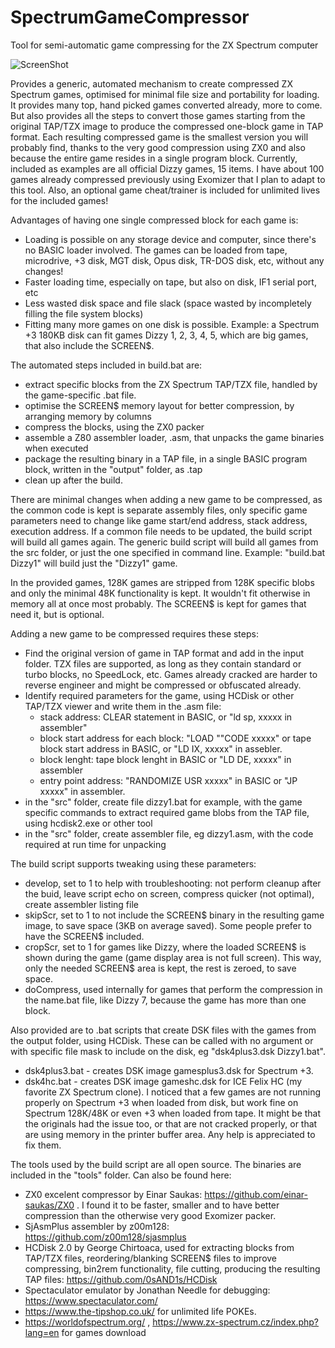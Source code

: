 # SpectrumGameCompressor
Tool for semi-automatic game compressing for the ZX Spectrum computer

![ScreenShot](https://raw.githubusercontent.com/0sAND1s/SpectrumGameCompressor/main/SpectrumGameCompressor1.png)

Provides a generic, automated mechanism to create compressed ZX Spectrum games, optimised for minimal file size and portability for loading.
It provides many top, hand picked games converted already, more to come. But also provides all the steps to convert those games starting from the original TAP/TZX image to produce the compressed one-block game in TAP format.
Each resulting compressed game is the smallest version you will probably find, thanks to the very good compression using ZX0 and also because the entire game resides in a single program block.
Currently, included as examples are all official Dizzy games, 15 items. I have about 100 games already compressed previously using Exomizer that I plan to adapt to this tool.
Also, an optional game cheat/trainer is included for unlimited lives for the included games!

Advantages of having one single compressed block for each game is:
- Loading is possible on any storage device and computer, since there's no BASIC loader involved. The games can be loaded from tape, microdrive, +3 disk, MGT disk, Opus disk, TR-DOS disk, etc, without any changes!
- Faster loading time, especially on tape, but also on disk, IF1 serial port, etc
- Less wasted disk space and file slack (space wasted by incompletely filling the file system blocks)
- Fitting many more games on one disk is possible. Example: a Spectrum +3 180KB disk can fit games Dizzy 1, 2, 3, 4, 5, which are big games, that also include the SCREEN$.

The automated steps included in build.bat are:
- extract specific blocks from the ZX Spectrum TAP/TZX file, handled by the game-specific <name>.bat file.
- optimise the SCREEN$ memory layout for better compression, by arranging memory by columns
- compress the blocks, using the ZX0 packer
- assemble a Z80 assembler loader, <name>.asm, that unpacks the game binaries when executed
- package the resulting binary in a TAP file, in a single BASIC program block, written in the "output" folder, as <name>.tap
- clean up after the build.

There are minimal changes when adding a new game to be compressed, as the common code is kept is separate assembly files, only specific game parameters need to change like game start/end address, stack address, execution address.
If a common file needs to be updated, the build script will build all games again.
The generic build script will build all games from the src folder, or just the one specified in command line. Example: "build.bat Dizzy1" will build just the "Dizzy1" game.

In the provided games, 128K games are stripped from 128K specific blobs and only the minimal 48K functionality is kept. It wouldn't fit otherwise in memory all at once most probably.
The SCREEN$ is kept for games that need it, but is optional.

Adding a new game to be compressed requires these steps:
- Find the original version of game in TAP format and add in the input folder. TZX files are supported, as long as they contain standard or turbo blocks, no SpeedLock, etc. Games already cracked are harder to reverse engineer and might be compressed or obfuscated already.
- Identify required parameters for the game, using HCDisk or other TAP/TZX viewer and write them in the .asm file: 
	- stack address: CLEAR statement in BASIC, or "ld sp, xxxxx in assembler"
	- block start address for each block: "LOAD ""CODE xxxxx" or tape block start address in BASIC, or "LD IX, xxxxx" in assebler.
	- block lenght: tape block lenght in BASIC or "LD DE, xxxxx" in assembler
	- entry point address: "RANDOMIZE USR xxxxx" in BASIC or "JP xxxxx" in assembler.
- in the "src" folder, create file dizzy1.bat for example, with the game specific commands to extract required game blobs from the TAP file, using hcdisk2.exe or other tool
- in the "src" folder, create assembler file, eg dizzy1.asm, with the code required at run time for unpacking

The build script supports tweaking using these parameters:
- develop, set to 1 to help with troubleshooting: not perform cleanup after the buid, leave script echo on screen, compress quicker (not optimal), create assembler listing file
- skipScr, set to 1 to not include the SCREEN$ binary in the resulting game image, to save space (3KB on average saved). Some people prefer to have the SCREEN$ included.
- cropScr, set to 1 for games like Dizzy, where the loaded SCREEN$ is shown during the game (game display area is not full screen). This way, only the needed SCREEN$ area is kept, the rest is zeroed, to save space.
- doCompress, used internally for games that perform the compression in the name.bat file, like Dizzy 7, because the game has more than one block.

Also provided are to .bat scripts that create DSK files with the games from the output folder, using HCDisk. 
These can be called with no argument or with specific file mask to include on the disk, eg "dsk4plus3.dsk Dizzy1.bat".
- dsk4plus3.bat - creates DSK image gamesplus3.dsk for Spectrum +3.
- dsk4hc.bat - creates DSK image gameshc.dsk for ICE Felix HC (my favorite ZX Spectrum clone).
I noticed that a few games are not running properly on Spectrum +3 when loaded from disk, but work fine on Spectrum 128K/48K or even +3 when loaded from tape. 
It might be that the originals had the issue too, or that are not cracked properly, or that are using memory in the printer buffer area. Any help is appreciated to fix them.

The tools used by the build script are all open source. The binaries are included in the "tools" folder. Can also be found here:
- ZX0 excelent compressor by Einar Saukas: https://github.com/einar-saukas/ZX0 . I found it to be faster, smaller and to have better compression than the otherwise very good Exomizer packer.
- SjAsmPlus assembler by z00m128: https://github.com/z00m128/sjasmplus
- HCDisk 2.0 by George Chirtoaca, used for extracting blocks from TAP/TZX files, reordering/blanking SCREEN$ files to improve compressing, bin2rem functionality, file cutting, producing the resulting TAP files: https://github.com/0sAND1s/HCDisk
- Spectaculator emulator by Jonathan Needle for debugging: https://www.spectaculator.com/
- https://www.the-tipshop.co.uk/ for unlimited life POKEs.
- https://worldofspectrum.org/ , https://www.zx-spectrum.cz/index.php?lang=en for games download